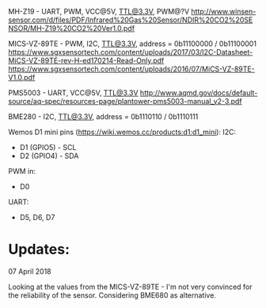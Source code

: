 MH-Z19 - UART, PWM, VCC@5V, TTL@3.3V, PWM@?V
http://www.winsen-sensor.com/d/files/PDF/Infrared%20Gas%20Sensor/NDIR%20CO2%20SENSOR/MH-Z19%20CO2%20Ver1.0.pdf


MICS-VZ-89TE - PWM, I2C, TTL@3.3V, address = 0b11100000 / 0b11100001
https://www.sgxsensortech.com/content/uploads/2017/03/I2C-Datasheet-MiCS-VZ-89TE-rev-H-ed170214-Read-Only.pdf
https://www.sgxsensortech.com/content/uploads/2016/07/MiCS-VZ-89TE-V1.0.pdf


PMS5003 - UART, VCC@5V, TTL@3.3V
http://www.aqmd.gov/docs/default-source/aq-spec/resources-page/plantower-pms5003-manual_v2-3.pdf


BME280 - I2C, TTL@3.3V, address = 0b1110110 / 0b1110111


Wemos D1 mini pins (https://wiki.wemos.cc/products:d1:d1_mini):
I2C:
  * D1 (GPIO5) - SCL
  * D2 (GPIO4) - SDA

PWM in:
  * D0

 UART:
   * D5, D6, D7



Updates:
=========================

07 April 2018

Looking at the values from the MICS-VZ-89TE - I'm not very convinced for the reliability of the sensor. Considering BME680 as alternative.